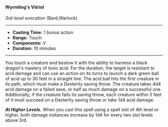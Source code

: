 #### Wyrmling's Vitriol
*3rd-level evocation* (Bard,Warlock)
___
- **Casting Time:** 1 bonus action
- **Range:** Touch
- **Components:** V
- **Duration:** 10 minutes
---
You touch a creature and bestow it with the ability to harness a black dragon's mastery of toxic acid. For the duration, the target is resistant to acid damage and can use an action on its turns to launch a dark green ball of acid up to 30 feet in a straight line. The acid ball hits the first creature in its path, which must make a Dexterity saving throw. The creature takes 4d4 acid damage on a failed save, or half as much damage on a successful one. Additionally, if the creature fails its saving throw, each creature within 5 feet of it must succeed on a Dexterity saving throw or take 1d4 acid damage. 

***At Higher Levels.*** When you cast this spell using a spell slot of 4th level or higher, both damage instances increase by 1d4 for every two slot levels above 3rd.
